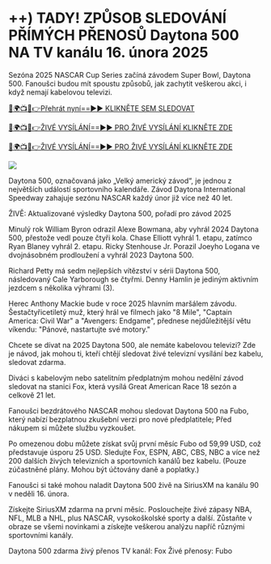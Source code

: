# ++) TADY! ZPŮSOB SLEDOVÁNÍ PŘÍMÝCH PŘENOSŮ Daytona 500 NA TV kanálu 16. února 2025 #

Sezóna 2025 NASCAR Cup Series začíná závodem Super Bowl, Daytona 500. Fanoušci budou mít spoustu způsobů, jak zachytit veškerou akci, i když nemají kabelovou televizi.

[🔴🌍📺📱👉Přehrát nyní==►► KLIKNĚTE SEM SLEDOVAT](https://t.co/BZ3uwsHPH6)

[🔴🌍📺📱👉ŽIVÉ VYSÍLÁNÍ==►► PRO ŽIVÉ VYSÍLÁNÍ KLIKNĚTE ZDE](https://t.co/BZ3uwsHPH6)

[🔴🌍📺📱👉ŽIVÉ VYSÍLÁNÍ==►► PRO ŽIVÉ VYSÍLÁNÍ KLIKNĚTE ZDE](https://t.co/BZ3uwsHPH6)

<a href="https://t.co/BZ3uwsHPH6" rel="nofollow" data-target="animated-image.originalLink"><img src="https://camo.githubusercontent.com/1be82823e85778f8a57db5ea2a2e46822e8721e5be32dc31a466a7df3bb16d49/68747470733a2f2f636c6173736963616c7363686f6f6c6f6662616c6c65746c692e636f6d2f6e686b2f72676273727465672e676966" data-canonical-src="https://classicalschoolofballetli.com/nhk/rgbsrteg.gif" style="max-width: 100%; display: inline-block;" data-target="animated-image.originalImage"></a>

Daytona 500, označovaná jako „Velký americký závod“, je jednou z největších událostí sportovního kalendáře. Závod Daytona International Speedway zahajuje sezónu NASCAR každý únor již více než 40 let.

ŽIVĚ: Aktualizované výsledky Daytona 500, pořadí pro závod 2025

Minulý rok William Byron odrazil Alexe Bowmana, aby vyhrál 2024 Daytona 500, přestože vedl pouze čtyři kola. Chase Elliott vyhrál 1. etapu, zatímco Ryan Blaney vyhrál 2. etapu. Ricky Stenhouse Jr. Porazil Joeyho Logana ve dvojnásobném prodloužení a vyhrál 2023 Daytona 500.

Richard Petty má sedm nejlepších vítězství v sérii Daytona 500, následovaný Cale Yarborough se čtyřmi. Denny Hamlin je jediným aktivním jezdcem s několika výhrami (3).

Herec Anthony Mackie bude v roce 2025 hlavním maršálem závodu. Šestačtyřicetiletý muž, který hrál ve filmech jako "8 Mile", "Captain America: Civil War" a "Avengers: Endgame", přednese nejdůležitější větu víkendu: "Pánové, nastartujte své motory."

Chcete se dívat na 2025 Daytona 500, ale nemáte kabelovou televizi? Zde je návod, jak mohou ti, kteří chtějí sledovat živé televizní vysílání bez kabelu, sledovat zdarma.

Diváci s kabelovým nebo satelitním předplatným mohou nedělní závod sledovat na stanici Fox, která vysílá Great American Race 18 sezón a celkově 21 let.

Fanoušci bezdrátového NASCAR mohou sledovat Daytona 500 na Fubo, který nabízí bezplatnou zkušební verzi pro nové předplatitele; Před nákupem si můžete službu vyzkoušet.

Po omezenou dobu můžete získat svůj první měsíc Fubo od 59,99 USD, což představuje úsporu 25 USD. Sledujte Fox, ESPN, ABC, CBS, NBC a více než 200 dalších živých televizních a sportovních kanálů bez kabelu. (Pouze zúčastněné plány. Mohou být účtovány daně a poplatky.)

Fanoušci si také mohou naladit Daytona 500 živě na SiriusXM na kanálu 90 v neděli 16. února.

Získejte SiriusXM zdarma na první měsíc. Poslouchejte živé zápasy NBA, NFL, MLB a NHL, plus NASCAR, vysokoškolské sporty a další. Zůstaňte v obraze se všemi novinkami a získejte veškerou analýzu napříč různými sportovními kanály.

Daytona 500 zdarma živý přenos
TV kanál: Fox
Živé přenosy: Fubo
